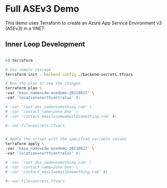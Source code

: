 # Full ASEv3 Demo

This demo uses Terraform to create an Azure App Service Environment v3 (ASEv3) in a VNET.

## Inner Loop Development

```bash

cd terraform

# Use remote storage
terraform init --backend-config ./backend-secrets.tfvars

# Run the plan to see the changes
terraform plan \
-var 'base_name=cdw-asedemo-20210817' \
-var 'location=northcentralus' #\

# -var 'root_dns_name=something.com' \
# -var 'contact_name=John Doe' \
# -var 'contact_email=someemail@something.com' #\

#--var-file=secrets.tfvars


# Apply the script with the specified variable values
terraform apply \
-var 'base_name=cdw-asedemo-20210817' \
-var 'location=northcentralus' #\

# -var 'root_dns_name=something.com' \
# -var 'contact_name=John Doe' \
# -var 'contact_email=email@something.com' #\

#--var-file=secrets.tfvars

```
